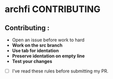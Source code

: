 # archfi CONTRIBUTING

## Contributing :
* Open an issue before work to hard
* **Work on the src branch**
* **Use tab for identation**
* **Preserve identation on empty line**
* **Test your changes**

- [ ] I've read these rules before submitting my PR.

